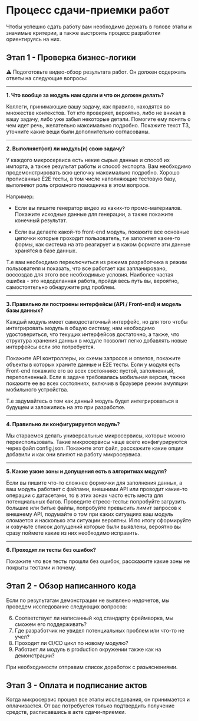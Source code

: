 # Процесс сдачи-приемки работ

Чтобы успешно сдать работу вам необходимо держать в голове этапы и значимые критерии, а также выстроить процесс разработки ориентируясь на них. 
 
## Этап 1 - Проверка бизнес-логики 

⚠️ Подоготовьте видео-обзор результата работ. Он должен содержать ответы на следующие вопросы:

---


**1. Что вообще за модуль нам сдали и что он должен делать?**

Коллеги, принимающие вашу задачу, как правило, находятся во множестве контекстов. Тот кто проверяет, вероятно, либо не вникал в вашу задачу, либо уже забыл некоторые детали. Помогите ему понять о чем идет речь, желательно максимально подробно. Покажите текст ТЗ, уточните какие вещи были дополнительно согласованы.

---

**2. Выполняет(ют) ли модуль(и) свою задачу?**

У каждого микросервиса есть некие сырые данные и способ их импорта, а также результат работы и способ экспорта. Вам необходимо продемонстрировать всю цепочку максимально подробно. Хорошо прописанные E2E тесты, в том числе наполняющие тестовую базу, выполняют роль огромного помощника в этом вопросе.

Например: 
* Если вы пишите генератор видео из каких-то промо-материалов. Покажите исходные данные для генерации, а также покажите конечный результат.  

* Если вы делаете какой-то front-end модуль, покажите все основные цепочки которые проходит пользователь, т.е заполняет какие-то формы, как система на это реагирует и в каком формате эти данные хранятся в базе данных. 

Т.е вам необходимо переключиться из режима разработчика в режим пользователя и показать, что все работает как запланировано, воссоздав для этого все необходимые условия. Наиболее частая ошибка - это недоделанная работа, пройдя весь путь вы, вероятно, самостоятельно обнаружите ряд проблем.

---

**3. Правильно ли построены интерфейсы (API / Front-end) и модель базы данных?**

Каждый модуль имеет самодостаточный интерфейс, но для того чтобы интегрировать модуль в общую систему, нам необходимо удостовериться, что текущих интерфейсов достаточно, а также, что структура хранения данных в модуле позволит легко добавлять новые интерфейсы если это потребуется. 

Покажите API контроллеры, их схемы запросов и ответов, покажите объекты в которых храните данные и E2E тесты. Если у модуля есть Front-end покажите его во всех состояниях: пустой, заполненный, переполненный. Если в задаче требовалась мобильная версия, также покажите ее во всех состояниях, включив в браузере режим эмуляции мобильного устройства. 

Т.е задумайтесь о том как данный модуль будет интегрироваться в будущем и заложились на это при разработке.

--- 

**4. Правильно ли конфигурируется модуль?**

Мы стараемся делать универсальные микросервисы, которые можно переиспользовать. Такие микросервисы чаще всего конфигурируются через файл config.json. Покажите этот файл, расскажите какие опции добавили и как они влияют на работу микросервиса.

---

**5. Какие узкие зоны и допущения есть в алгоритмах модуля?**

Если вы пишите что-то сложнее формочки для заполнения данных, а ваш модуль работает с файлами, внешними API или проводит какие-то операции с датасетами, то в этих зонах часто есть места для потенциальных багов. Проведите стресс-тесты: попробуйте загрузить большие или битые файлы, попробуйте превысить лимит запросов к внешнему API, подумайте о том при каких ситуациях ваш модуль сломается и насколько эти ситуации вероятны. И по итогу сформируйте и озвучьте список допущений которые были выявлены, вероятно вы сразу поймете какие из них необходимо исправить. 

---

**6. Проходят ли тесты без ошибок?**

Покажите что все тесты прошли без ошибок, расскажите какие зоны не покрыты тестами и почему.



 
## Этап 2 - Обзор написанного кода

Если по результатам демонстрации не выявлено недочетов, мы проведем исследование следующих вопросов:

6) Соответствует ли написанный код стандарту фреймворка, мы сможем его поддерживать?
7) Где разработчик не увидел потенциальных проблем или что-то не учел?
8) Проходит ли CI/CD цикл по новому модулю?
9) Работает ли модуль в production окружении также как на демонстрации?

При необходимости отправим список доработок с разьяснениями.


 
## Этап 3 - Оплата и подписание актов
Когда микросервис прошел все этапы исследования, он принимается и оплачивается. От вас потребуется только подтвердить получение средств, расписавшись в акте сдачи-приемки. 
